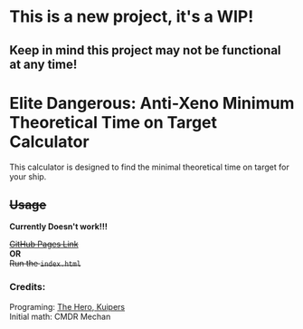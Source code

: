 # This is a **new** project, it's a **WIP**!
## Keep in mind this project may not be functional at any time!

# Elite Dangerous: Anti-Xeno Minimum Theoretical Time on Target Calculator
This calculator is designed to find the minimal theoretical time on target for your ship.

## ~~Usage~~
**Currently Doesn't work!!!**

[~~GitHub Pages Link~~]() \
**OR** \
~~Run the `index.html`~~

### Credits:
Programing: [The Hero, Kuipers](https://bit.ly/3wzBDgD) \
Initial math: CMDR Mechan

